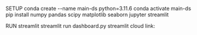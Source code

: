 SETUP
conda create --name main-ds python=3.11.6
conda activate main-ds
pip install numpy pandas scipy matplotlib seaborn jupyter streamlit

RUN streamlit
streamlit run dashboard.py
streamlit cloud link: